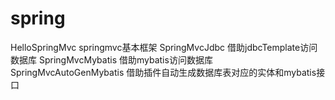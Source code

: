 # spring
HelloSpringMvc   springmvc基本框架
SpringMvcJdbc    借助jdbcTemplate访问数据库
SpringMvcMybatis 借助mybatis访问数据库
SpringMvcAutoGenMybatis 借助插件自动生成数据库表对应的实体和mybatis接口
